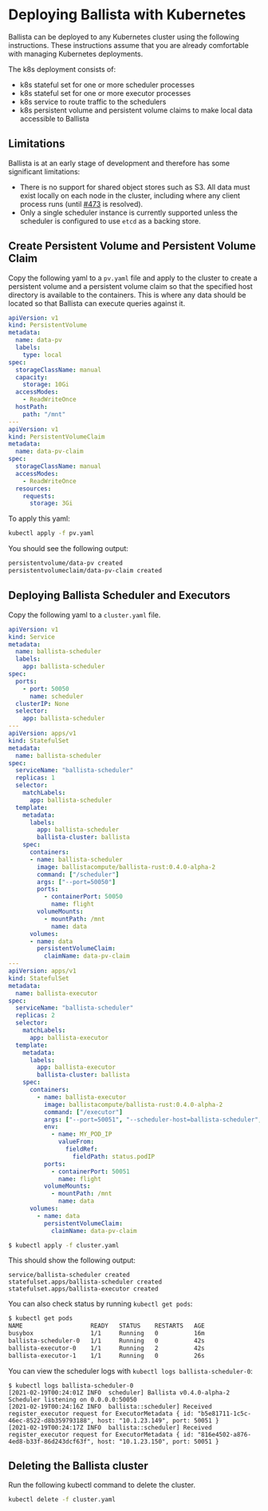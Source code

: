 # Deploying Ballista with Kubernetes

Ballista can be deployed to any Kubernetes cluster using the following instructions. These instructions assume that
you are already comfortable with managing Kubernetes deployments.

The k8s deployment consists of:

- k8s stateful set for one or more scheduler processes
- k8s stateful set for one or more executor processes
- k8s service to route traffic to the schedulers
- k8s persistent volume and persistent volume claims to make local data accessible to Ballista

## Limitations

Ballista is at an early stage of development and therefore has some significant limitations:

- There is no support for shared object stores such as S3. All data must exist locally on each node in the 
  cluster, including where any client process runs  (until 
  [#473](https://github.com/ballista-compute/ballista/issues/473) is resolved).
- Only a single scheduler instance is currently supported unless the scheduler is configured to use `etcd` as a 
  backing store.

## Create Persistent Volume and Persistent Volume Claim 

Copy the following yaml to a `pv.yaml` file and apply to the cluster to create a persistent volume and a persistent 
volume claim so that the specified host directory is available to the containers. This is where any data should be 
located so that Ballista can execute queries against it.

```yaml
apiVersion: v1
kind: PersistentVolume
metadata:
  name: data-pv
  labels:
    type: local
spec:
  storageClassName: manual
  capacity:
    storage: 10Gi
  accessModes:
    - ReadWriteOnce
  hostPath:
    path: "/mnt"
---
apiVersion: v1
kind: PersistentVolumeClaim
metadata:
  name: data-pv-claim
spec:
  storageClassName: manual
  accessModes:
    - ReadWriteOnce
  resources:
    requests:
      storage: 3Gi
```

To apply this yaml:

```bash
kubectl apply -f pv.yaml
```

You should see the following output:

```bash
persistentvolume/data-pv created
persistentvolumeclaim/data-pv-claim created
```

## Deploying Ballista Scheduler and Executors

Copy the following yaml to a `cluster.yaml` file.

```yaml
apiVersion: v1
kind: Service
metadata:
  name: ballista-scheduler
  labels:
    app: ballista-scheduler
spec:
  ports:
    - port: 50050
      name: scheduler
  clusterIP: None
  selector:
    app: ballista-scheduler
---
apiVersion: apps/v1
kind: StatefulSet
metadata:
  name: ballista-scheduler
spec:
  serviceName: "ballista-scheduler"
  replicas: 1
  selector:
    matchLabels:
      app: ballista-scheduler
  template:
    metadata:
      labels:
        app: ballista-scheduler
        ballista-cluster: ballista
    spec:
      containers:
      - name: ballista-scheduler
        image: ballistacompute/ballista-rust:0.4.0-alpha-2
        command: ["/scheduler"]
        args: ["--port=50050"]
        ports:
          - containerPort: 50050
            name: flight
        volumeMounts:
          - mountPath: /mnt
            name: data
      volumes:
      - name: data
        persistentVolumeClaim:
          claimName: data-pv-claim
---
apiVersion: apps/v1
kind: StatefulSet
metadata:
  name: ballista-executor
spec:
  serviceName: "ballista-scheduler"
  replicas: 2
  selector:
    matchLabels:
      app: ballista-executor
  template:
    metadata:
      labels:
        app: ballista-executor
        ballista-cluster: ballista
    spec:
      containers:
        - name: ballista-executor
          image: ballistacompute/ballista-rust:0.4.0-alpha-2
          command: ["/executor"]
          args: ["--port=50051", "--scheduler-host=ballista-scheduler", "--scheduler-port=50050", "--external-host=$(MY_POD_IP)"]
          env:
            - name: MY_POD_IP
              valueFrom:
                fieldRef:
                  fieldPath: status.podIP            
          ports:
            - containerPort: 50051
              name: flight
          volumeMounts:
            - mountPath: /mnt
              name: data
      volumes:
        - name: data
          persistentVolumeClaim:
            claimName: data-pv-claim
```

```bash
$ kubectl apply -f cluster.yaml
```

This should show the following output:

```
service/ballista-scheduler created
statefulset.apps/ballista-scheduler created
statefulset.apps/ballista-executor created
```

You can also check status by running `kubectl get pods`:

```bash
$ kubectl get pods
NAME                   READY   STATUS    RESTARTS   AGE
busybox                1/1     Running   0          16m
ballista-scheduler-0   1/1     Running   0          42s
ballista-executor-0    1/1     Running   2          42s
ballista-executor-1    1/1     Running   0          26s
```

You can view the scheduler logs with `kubectl logs ballista-scheduler-0`:

```
$ kubectl logs ballista-scheduler-0
[2021-02-19T00:24:01Z INFO  scheduler] Ballista v0.4.0-alpha-2 Scheduler listening on 0.0.0.0:50050
[2021-02-19T00:24:16Z INFO  ballista::scheduler] Received register_executor request for ExecutorMetadata { id: "b5e81711-1c5c-46ec-8522-d8b359793188", host: "10.1.23.149", port: 50051 }
[2021-02-19T00:24:17Z INFO  ballista::scheduler] Received register_executor request for ExecutorMetadata { id: "816e4502-a876-4ed8-b33f-86d243dcf63f", host: "10.1.23.150", port: 50051 }
```

## Deleting the Ballista cluster

Run the following kubectl command to delete the cluster.

```bash
kubectl delete -f cluster.yaml
```